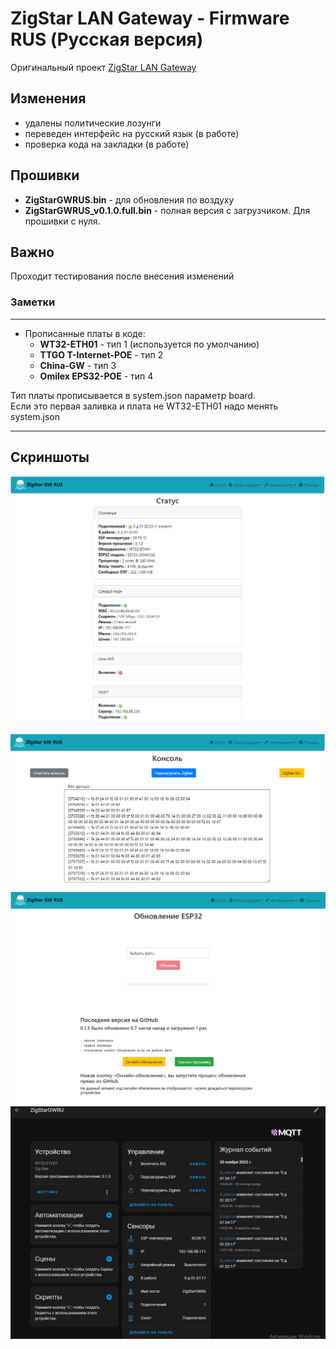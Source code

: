 
# ZigStar LAN Gateway - Firmware RUS (Русская версия)

Оригинальный проект [ZigStar LAN Gateway](https://github.com/xyzroe/ZigStarGW-FW)

## Изменения
- удалены политические лозунги
- переведен интерфейс на русский язык (в работе)
- проверка кода на закладки (в работе)

## Прошивки

* **ZigStarGWRUS.bin** - для обновления по воздуху
* **ZigStarGWRUS_v0.1.0.full.bin** - полная версия с загрузчиком. Для прошивки с нуля.

## Важно
Проходит тестирования после внесения изменений

### Заметки
____
+ Прописанные платы в коде:
    - **WT32-ETH01** - тип 1 (используется по умолчанию)
    - **TTGO T-Internet-POE** - тип 2
    - **China-GW** - тип 3
    - **Omilex EPS32-POE** - тип 4 

Тип платы прописывается в system.json параметр board.\
Если это первая заливка и плата не WT32-ETH01 надо менять system.json
____

## Скриншоты

![Screenshot status](images/status.png)
![Screenshot console](images/console.png)
![Screenshot update](images/update.png)
![Screenshot assist](images/assist.png)
